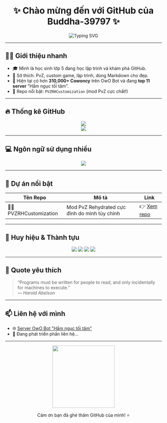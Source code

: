 <h1 align="center">✨ Chào mừng đến với GitHub của Buddha-39797 ✨</h1>

<p align="center">
  <img src="https://readme-typing-svg.demolab.com?font=Fira+Code&size=24&duration=4000&pause=1000&center=true&vCenter=true&width=435&lines=🧠+Lập+trình+nhí+11+tuổi;🎮+Fan+cứng+PvZ;🔥+Top+11+OwO+Cowoncy;💻+Chăm+push+code+mỗi+ngày" alt="Typing SVG" />
</p>

---

## 🧑‍🚀 Giới thiệu nhanh

- 🎓 Mình là học sinh lớp 5 đang học lập trình và khám phá GitHub.
- 🧠 Sở thích: PvZ, custom game, lập trình, dùng Markdown cho đẹp.
- 🏅 Hiện tại có hơn **310,000+ Cowoncy** trên OwO Bot và đang **top 11 server** "Hầm ngục tối tăm".
- 📁 Repo nổi bật: `PVZRHCustomization` (mod PvZ cực chất!)

---

## 🔥 Thống kê GitHub

<p align="center">
  <img src="https://github-readme-stats.vercel.app/api?username=Buddha-39797&show_icons=true&theme=tokyonight&count_private=true" />
  <br>
  <img src="https://streak-stats.demolab.com?user=Buddha-39797&theme=tokyonight" />
</p>

---

## 💻 Ngôn ngữ sử dụng nhiều

<p align="center">
  <img src="https://github-readme-stats.vercel.app/api/top-langs/?username=Buddha-39797&layout=compact&theme=tokyonight" />
</p>

---

## 📌 Dự án nổi bật

| Tên Repo | Mô tả | Link |
|----------|-------|------|
| 🧟‍♂️ PVZRHCustomization | Mod PvZ Rehydrated cực đỉnh do mình tùy chỉnh | 👉 [Xem repo](https://github.com/Buddha-39797/PVZRHCustomization) |

---

## 🌟 Huy hiệu & Thành tựu

<p align="center">
  <img src="https://img.shields.io/badge/Class-5-yellow?style=flat-square" />
  <img src="https://img.shields.io/badge/Top%2011%20Cowoncy-Hầm%20ngục%20tối%20tăm-brightgreen?style=flat-square" />
  <img src="https://img.shields.io/badge/Fan%20PvZ-💀🧟-purple?style=flat-square" />
  <img src="https://img.shields.io/badge/Dev%20tập%20sự-🔥-orange?style=flat-square" />
</p>

---

## 💬 Quote yêu thích

> “Programs must be written for people to read, and only incidentally for machines to execute.”  
> — *Harold Abelson*

---

## 📫 Liên hệ với mình

- 🌐 [Server OwO Bot "Hầm ngục tối tăm"](https://owobot.gg/hgtm)
- 📧 Đang phát triển phần liên hệ...

---

<p align="center">
  <img src="https://media.giphy.com/media/3o7btPCcdNniyf0ArS/giphy.gif" width="200px" />
</p>

<p align="center">
  Cảm ơn bạn đã ghé thăm GitHub của mình! ⭐  
</p>
